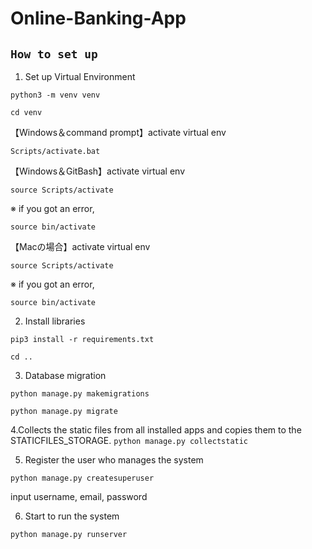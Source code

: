 # Online-Banking-App

## `How to set up`

1. Set up Virtual Environment

`python3 -m venv venv`

`cd venv`

【Windows＆command prompt】activate virtual env

`Scripts/activate.bat`

【Windows＆GitBash】activate virtual env

`source Scripts/activate`

※ if you got an error,

`source bin/activate`

【Macの場合】activate virtual env

`source Scripts/activate`

※ if you got an error,

`source bin/activate`

2. Install libraries

`pip3 install -r requirements.txt`

`cd ..`

3. Database migration

`python manage.py makemigrations`

`python manage.py migrate`

4.Collects the static files from all installed apps and copies them to the STATICFILES_STORAGE.
`python manage.py collectstatic`

5. Register the user who manages the system

`python manage.py createsuperuser`

input username, email, password


6. Start to run the system

`python manage.py runserver`

